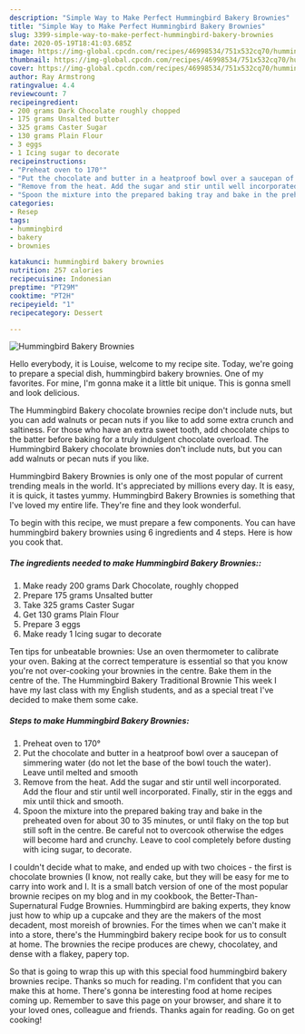```yaml
---
description: "Simple Way to Make Perfect Hummingbird Bakery Brownies"
title: "Simple Way to Make Perfect Hummingbird Bakery Brownies"
slug: 3399-simple-way-to-make-perfect-hummingbird-bakery-brownies
date: 2020-05-19T18:41:03.685Z
image: https://img-global.cpcdn.com/recipes/46998534/751x532cq70/hummingbird-bakery-brownies-recipe-main-photo.jpg
thumbnail: https://img-global.cpcdn.com/recipes/46998534/751x532cq70/hummingbird-bakery-brownies-recipe-main-photo.jpg
cover: https://img-global.cpcdn.com/recipes/46998534/751x532cq70/hummingbird-bakery-brownies-recipe-main-photo.jpg
author: Ray Armstrong
ratingvalue: 4.4
reviewcount: 7
recipeingredient:
- 200 grams Dark Chocolate roughly chopped
- 175 grams Unsalted butter
- 325 grams Caster Sugar
- 130 grams Plain Flour
- 3 eggs
- 1 Icing sugar to decorate
recipeinstructions:
- "Preheat oven to 170°"
- "Put the chocolate and butter in a heatproof bowl over a saucepan of simmering water (do not let the base of the bowl touch the water). Leave until melted and smooth"
- "Remove from the heat. Add the sugar and stir until well incorporated. Add the flour and stir until well incorporated. Finally, stir in the eggs and mix until thick and smooth."
- "Spoon the mixture into the prepared baking tray and bake in the preheated oven for about 30 to 35 minutes, or until flaky on the top but still soft in the centre. Be careful not to overcook otherwise the edges will become hard and crunchy. Leave to cool completely before dusting with icing sugar, to decorate."
categories:
- Resep
tags:
- hummingbird
- bakery
- brownies

katakunci: hummingbird bakery brownies
nutrition: 257 calories
recipecuisine: Indonesian
preptime: "PT29M"
cooktime: "PT2H"
recipeyield: "1"
recipecategory: Dessert

---
```



![Hummingbird Bakery Brownies](https://img-global.cpcdn.com/recipes/46998534/751x532cq70/hummingbird-bakery-brownies-recipe-main-photo.jpg)

Hello everybody, it is Louise, welcome to my recipe site. Today, we're going to prepare a special dish, hummingbird bakery brownies. One of my favorites. For mine, I'm gonna make it a little bit unique. This is gonna smell and look delicious.

The Hummingbird Bakery chocolate brownies recipe don&#39;t include nuts, but you can add walnuts or pecan nuts if you like to add some extra crunch and saltiness. For those who have an extra sweet tooth, add chocolate chips to the batter before baking for a truly indulgent chocolate overload. The Hummingbird Bakery chocolate brownies don&#39;t include nuts, but you can add walnuts or pecan nuts if you like.

Hummingbird Bakery Brownies is only one of the most popular of current trending meals in the world. It's appreciated by millions every day. It is easy, it is quick, it tastes yummy. Hummingbird Bakery Brownies is something that I've loved my entire life. They're fine and they look wonderful.


To begin with this recipe, we must prepare a few components. You can have hummingbird bakery brownies using 6 ingredients and 4 steps. Here is how you cook that.

##### The ingredients needed to make Hummingbird Bakery Brownies::

1. Make ready 200 grams Dark Chocolate, roughly chopped
1. Prepare 175 grams Unsalted butter
1. Take 325 grams Caster Sugar
1. Get 130 grams Plain Flour
1. Prepare 3 eggs
1. Make ready 1 Icing sugar to decorate


Ten tips for unbeatable brownies: Use an oven thermometer to calibrate your oven. Baking at the correct temperature is essential so that you know you&#39;re not over-cooking your brownies in the centre. Bake them in the centre of the. The Hummingbird Bakery Traditional Brownie This week I have my last class with my English students, and as a special treat I&#39;ve decided to make them some cake. 

##### Steps to make Hummingbird Bakery Brownies:

1. Preheat oven to 170°
1. Put the chocolate and butter in a heatproof bowl over a saucepan of simmering water (do not let the base of the bowl touch the water). Leave until melted and smooth
1. Remove from the heat. Add the sugar and stir until well incorporated. Add the flour and stir until well incorporated. Finally, stir in the eggs and mix until thick and smooth.
1. Spoon the mixture into the prepared baking tray and bake in the preheated oven for about 30 to 35 minutes, or until flaky on the top but still soft in the centre. Be careful not to overcook otherwise the edges will become hard and crunchy. Leave to cool completely before dusting with icing sugar, to decorate.


I couldn&#39;t decide what to make, and ended up with two choices - the first is chocolate brownies (I know, not really cake, but they will be easy for me to carry into work and I. It is a small batch version of one of the most popular brownie recipes on my blog and in my cookbook, the Better-Than-Supernatural Fudge Brownies. Hummingbird are baking experts, they know just how to whip up a cupcake and they are the makers of the most decadent, most moreish of brownies. For the times when we can&#39;t make it into a store, there&#39;s the Hummingbird bakery recipe book for us to consult at home. The brownies the recipe produces are chewy, chocolatey, and dense with a flakey, papery top. 

So that is going to wrap this up with this special food hummingbird bakery brownies recipe. Thanks so much for reading. I'm confident that you can make this at home. There's gonna be interesting food at home recipes coming up. Remember to save this page on your browser, and share it to your loved ones, colleague and friends. Thanks again for reading. Go on get cooking!
